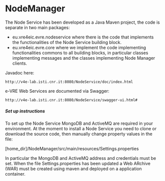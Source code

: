 # NodeManager
The Node Service has been developed as a Java Maven project, the code is separate in two main packages:

* eu.vre4eic.evre.nodeservice where there is the code that implements the functionalities of the Node Service building block.
* eu.vre4eic.evre.core where we implement the code implementing functionalities commons to all building blocks, in  particular  classes implementing messages and the classes implementing Node Manager clients. 

Javadoc here:

	http://v4e-lab.isti.cnr.it:8080/NodeService/doc/index.html

e-VRE Web Services are documented via Swagger:

	http://v4e-lab.isti.cnr.it:8080/NodeService/swagger-ui.html#
	
##### Set up instructions

To set up the Node Service MongoDB and ActiveMQ are required in your environment. 
At the moment to install a Node Service you need to clone or download the source code, then manually change property values in the file:

[home_dir]/NodeManager/src/main/resources/Settings.properties

In particular the MongoDB and ActiveMQ address and credentials must be set. 
When the file Settings.properties has been updated a Web ARchive (WAR) must be created using maven and deployed on a application container.
